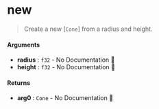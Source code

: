 # new

>  Create a new [`Cone`] from a radius and height.

#### Arguments

- **radius** : `f32` \- No Documentation 🚧
- **height** : `f32` \- No Documentation 🚧

#### Returns

- **arg0** : `Cone` \- No Documentation 🚧